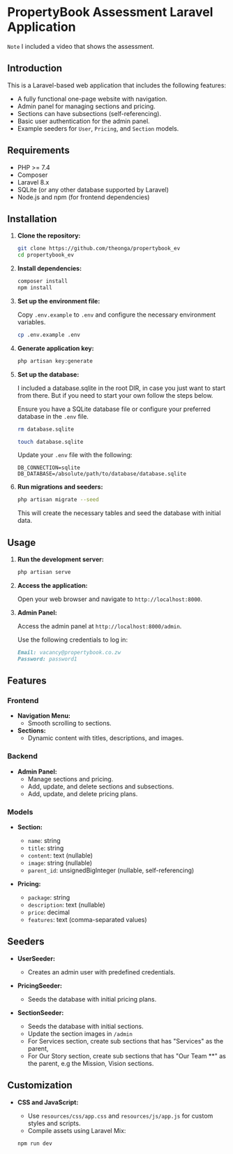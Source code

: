 # PropertyBook Assessment Laravel Application

`Note` I included a video that shows the assessment.

## Introduction

This is a Laravel-based web application that includes the following features:
- A fully functional one-page website with navigation.
- Admin panel for managing sections and pricing.
- Sections can have subsections (self-referencing).
- Basic user authentication for the admin panel.
- Example seeders for `User`, `Pricing`, and `Section` models.

## Requirements

- PHP >= 7.4
- Composer
- Laravel 8.x
- SQLite (or any other database supported by Laravel)
- Node.js and npm (for frontend dependencies)

## Installation

1. **Clone the repository:**

    ```bash
    git clone https://github.com/theonga/propertybook_ev 
    cd propertybook_ev
    ```

2. **Install dependencies:**

    ```bash
    composer install
    npm install
    ```

3. **Set up the environment file:**

    Copy `.env.example` to `.env` and configure the necessary environment variables.

    ```bash
    cp .env.example .env
    ```

4. **Generate application key:**

    ```bash
    php artisan key:generate
    ```

5. **Set up the database:**

    I included a database.sqlite in the root DIR, in case you just want to start from there. But if you need to start your own follow the steps below.

    Ensure you have a SQLite database file or configure your preferred database in the `.env` file.

    ```bash
    rm database.sqlite
    ```

    ```bash
    touch database.sqlite
    ```

    Update your `.env` file with the following:

    ```env
    DB_CONNECTION=sqlite
    DB_DATABASE=/absolute/path/to/database/database.sqlite
    ```

6. **Run migrations and seeders:**

    ```bash
    php artisan migrate --seed
    ```

    This will create the necessary tables and seed the database with initial data.

## Usage

1. **Run the development server:**

    ```bash
    php artisan serve
    ```

2. **Access the application:**

    Open your web browser and navigate to `http://localhost:8000`.

3. **Admin Panel:**

    Access the admin panel at `http://localhost:8000/admin`.
    
    Use the following credentials to log in:
    
    ```markdown
    Email: vacancy@propertybook.co.zw
    Password: password1
    ```

## Features

### Frontend

- **Navigation Menu:**
    - Smooth scrolling to sections.
- **Sections:**
    - Dynamic content with titles, descriptions, and images.

### Backend

- **Admin Panel:**
    - Manage sections and pricing.
    - Add, update, and delete sections and subsections.
    - Add, update, and delete pricing plans.

### Models

- **Section:**
    - `name`: string
    - `title`: string
    - `content`: text (nullable)
    - `image`: string (nullable)
    - `parent_id`: unsignedBigInteger (nullable, self-referencing)

- **Pricing:**
    - `package`: string
    - `description`: text (nullable)
    - `price`: decimal
    - `features`: text (comma-separated values)

## Seeders

- **UserSeeder:**
    - Creates an admin user with predefined credentials.
    
- **PricingSeeder:**
    - Seeds the database with initial pricing plans.
    
- **SectionSeeder:**
    - Seeds the database with initial sections.
    - Update the section images in `/admin`
    - For Services section, create sub sections that has "Services" as the parent,
    - For Our Story section, create sub sections that has "Our Team **" as the parent, e.g the Mission, Vision sections.

## Customization

- **CSS and JavaScript:**
    - Use `resources/css/app.css` and `resources/js/app.js` for custom styles and scripts.
    - Compile assets using Laravel Mix:

    ```bash
    npm run dev
    ```